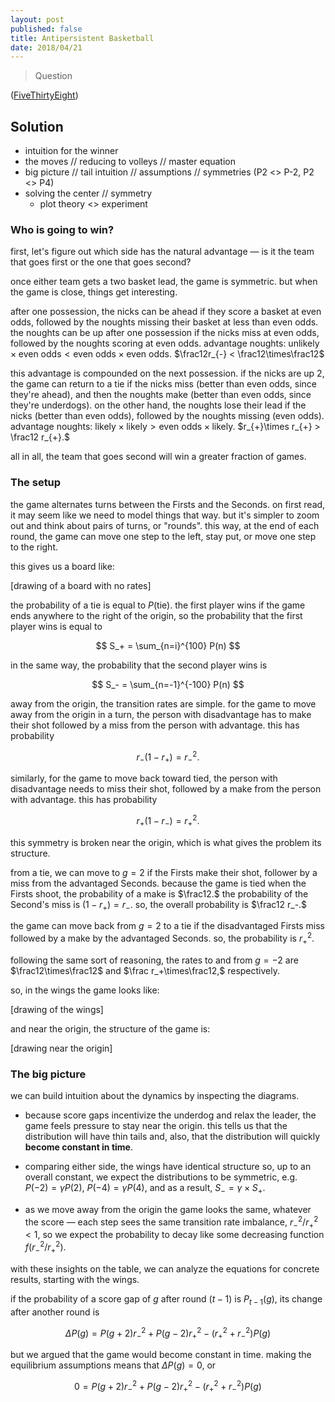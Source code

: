 ```yaml
---
layout: post
published: false
title: Antipersistent Basketball
date: 2018/04/21
---
```


>Question

<!--more-->

([FiveThirtyEight](URL))

## Solution

- intuition for the winner
- the moves // reducing to volleys // master equation
- big picture // tail intuition // assumptions // symmetries (P2 <> P-2, P2 <> P4)
- solving the center // symmetry
  - plot theory <> experiment

### Who is going to win?

first, let's figure out which side has the natural advantage — is it the team that goes first or the one that goes second? 

once either team gets a two basket lead, the game is symmetric. but when the game is close, things get interesting.

after one possession, the nicks can be ahead if they score a basket at even odds, followed by the noughts missing their basket at less than even odds. the noughts can be up after one possession if the nicks miss at even odds, followed by the noughts scoring at even odds. advantage noughts: $\text{unlikely}\times\text{even odds} < \text{even odds}\times\text{even odds}.$ $\frac12r_{-} < \frac12\times\frac12$

this advantage is compounded on the next possession. if the nicks are up 2, the game can return to a tie if the nicks miss (better than even odds, since they're ahead), and then the noughts make (better than even odds, since they're underdogs). on the other hand, the noughts lose their lead if the nicks (better than even odds), followed by the noughts missing (even odds). advantage noughts: $\text{likely}\times\text{likely} > \text{even odds}\times\text{likely}.$ $r_{+}\times r_{+} > \frac12 r_{+}.$

all in all, the team that goes second will win a greater fraction of games.

### The setup

the game alternates turns between the Firsts and the Seconds. on first read, it may seem like we need to model things that way. but it's simpler to zoom out and think about pairs of turns, or "rounds". this way, at the end of each round, the game can move one step to the left, stay put, or move one step to the right. 

this gives us a board like:

[drawing of a board with no rates]

the probability of a tie is equal to $P(\text{tie}).$ the first player wins if the game ends anywhere to the right of the origin, so the probability that the first player wins is equal to 

$$
  S_+ = \sum_{n=i}^{100} P(n)
$$

in the same way, the probability that the second player wins is 

$$
  S_- = \sum_{n=-1}^{-100} P(n)
$$

away from the origin, the transition rates are simple. for the game to move away from the origin in a turn, the person with disadvantage has to make their shot followed by a miss from the person with advantage. this has probability 

$$ 
  r_-(1-r_+) = r_-^2.
$$

similarly, for the game to move back toward tied, the person with disadvantage needs to miss their shot, followed by a make from the person with advantage. this has probability

$$
  r_+(1-r_-) = r_+^2.
$$

this symmetry is broken near the origin, which is what gives the problem its structure.

from a tie, we can move to $g = 2$ if the Firsts make their shot, follower by a miss from the advantaged Seconds. because the game is tied when the Firsts shoot, the probability of a make is $\frac12.$ the probability of the Second's miss is $(1-r_+) = r_-.$ so, the overall probability is $\frac12 r_-.$

the game can move back from $g = 2$ to a tie if the disadvantaged Firsts miss followed by a make by the advantaged Seconds. so, the probability is $r_+^2.$

following the same sort of reasoning, the rates to and from $g=-2$ are $\frac12\times\frac12$ and $\frac r_+\times\frac12,$ respectively.

so, in the wings the game looks like:

[drawing of the wings]

and near the origin, the structure of the game is:

[drawing near the origin]

### The big picture

we can build intuition about the dynamics by inspecting the diagrams. 

- because score gaps incentivize the underdog and relax the leader, the game feels pressure to stay near the origin. this tells us that the distribution will have thin tails and, also, that the distribution will quickly **become constant in time**. 

- comparing either side, the wings have identical structure so, up to an overall constant, we expect the distributions to be symmetric, e.g. $P(-2) = \gamma P(2),$ $P(-4) = \gamma P(4),$ and as a result, $S_- = \gamma \times S_+.$

- as we move away from the origin the game looks the same, whatever the score — each step sees the same transition rate imbalance, $r_-^2/r_+^2 < 1,$ so we expect the probability to decay like some decreasing function $f(r_-^2/r_+^2).$

with these insights on the table, we can analyze the equations for concrete results, starting with the wings.

if the probability of a score gap of $g$ after round $(t-1)$ is $P_{t-1}(g),$ its change after another round is

$$
  \Delta P(g) = P(g+2)r_-^2 + P(g-2)r_+^2 - (r_+^2 + r_-^2)P(g)
$$

but we argued that the game would become constant in time. making the equilibrium assumptions means that $\Delta P(g) = 0,$ or

$$
  0 = P(g+2)r_-^2 + P(g-2)r_+^2 - (r_+^2 + r_-^2)P(g)
$$

<br>
